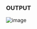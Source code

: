 ### OUTPUT
![image](https://github.com/Tanya-DSU/ENG21CT0044_BE/assets/141429948/653c9520-c45f-4f4c-97a4-df6b5cc08f32)

